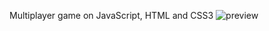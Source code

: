 Multiplayer game on JavaScript, HTML and CSS3
![preview](https://raw.githubusercontent.com/holiber/bugs-arena/master/docs/preview.png)
